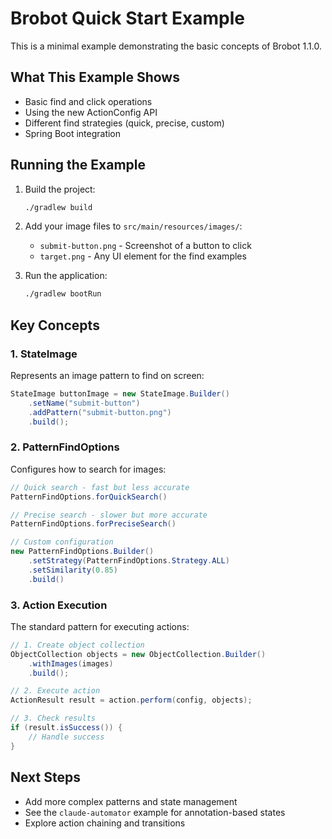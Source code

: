 # Brobot Quick Start Example

This is a minimal example demonstrating the basic concepts of Brobot 1.1.0.

## What This Example Shows

- Basic find and click operations
- Using the new ActionConfig API
- Different find strategies (quick, precise, custom)
- Spring Boot integration

## Running the Example

1. Build the project:
   ```bash
   ./gradlew build
   ```

2. Add your image files to `src/main/resources/images/`:
   - `submit-button.png` - Screenshot of a button to click
   - `target.png` - Any UI element for the find examples

3. Run the application:
   ```bash
   ./gradlew bootRun
   ```

## Key Concepts

### 1. StateImage
Represents an image pattern to find on screen:
```java
StateImage buttonImage = new StateImage.Builder()
    .setName("submit-button")
    .addPattern("submit-button.png")
    .build();
```

### 2. PatternFindOptions
Configures how to search for images:
```java
// Quick search - fast but less accurate
PatternFindOptions.forQuickSearch()

// Precise search - slower but more accurate
PatternFindOptions.forPreciseSearch()

// Custom configuration
new PatternFindOptions.Builder()
    .setStrategy(PatternFindOptions.Strategy.ALL)
    .setSimilarity(0.85)
    .build()
```

### 3. Action Execution
The standard pattern for executing actions:
```java
// 1. Create object collection
ObjectCollection objects = new ObjectCollection.Builder()
    .withImages(images)
    .build();

// 2. Execute action
ActionResult result = action.perform(config, objects);

// 3. Check results
if (result.isSuccess()) {
    // Handle success
}
```

## Next Steps

- Add more complex patterns and state management
- See the `claude-automator` example for annotation-based states
- Explore action chaining and transitions